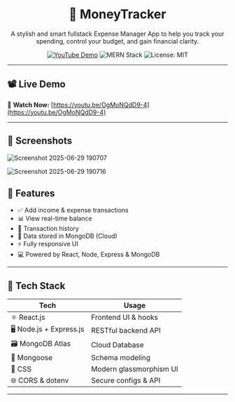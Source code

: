<h1 align="center">💸 MoneyTracker</h1>

<p align="center">
  A stylish and smart fullstack Expense Manager App to help you track your spending, control your budget, and gain financial clarity.
</p>

<p align="center">
  <a href="https://youtu.be/OgMoNQdD9-4"><img alt="YouTube Demo" src="https://img.shields.io/badge/Watch%20on-YouTube-red?style=for-the-badge&logo=youtube"></a>
  <img alt="MERN Stack" src="https://img.shields.io/badge/Built%20With-MERN%20Stack-blueviolet?style=for-the-badge">
  <img alt="License: MIT" src="https://img.shields.io/badge/License-MIT-green?style=for-the-badge">
</p>

---

## 📽️ Live Demo

🎥 **Watch Now:** [https://youtu.be/OgMoNQdD9-4](https://youtu.be/OgMoNQdD9-4)

---

## 📸 Screenshots
![Screenshot 2025-06-29 190707](https://github.com/user-attachments/assets/4998dc01-4114-42ce-a8e3-79e143ff06ea)


![Screenshot 2025-06-29 190716](https://github.com/user-attachments/assets/c8df5a75-fbc3-40c9-a7d2-ec6c5b62e8b9)

## 🚀 Features

- ✅ Add income & expense transactions
- 📊 View real-time balance
- 🧾 Transaction history
- 💾 Data stored in MongoDB (Cloud)
- ⚡ Fully responsive UI
- 💻 Powered by React, Node, Express & MongoDB

---

## 🧠 Tech Stack

| Tech | Usage |
|------|-------|
| ⚛️ React.js | Frontend UI & hooks |
| 🖥 Node.js + Express.js | RESTful backend API |
| 🗃 MongoDB Atlas | Cloud Database |
| 🧬 Mongoose | Schema modeling |
| 🎨 CSS | Modern glassmorphism UI |
| 🌐 CORS & dotenv | Secure configs & API |

---


